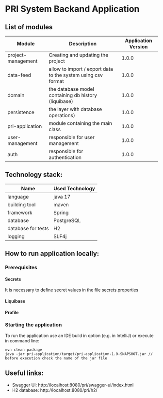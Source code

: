 # PRI System Backand Application

## List of modules
| Module             | Description                                                  | Application Version |
|--------------------|--------------------------------------------------------------| --- |
| project-management | Creating and updating the project                            | 1.0.0 |
| data-feed          | allow to import / export data to the system using csv format | 1.0.0 |
| domain             | the database model containing db history (liquibase)         | 1.0.0 |
| persistence        | the layer with database operations)                          | 1.0.0 |
| pri-application    | module containing the main class                             | 1.0.0 |
| user-management    | responsible for user management                              | 1.0.0 |
| auth               | responsible for authentication                               | 1.0.0 |

## Technology stack: 
| Name | Used Technology |
| ---- | ---- |
| language | java 17 |
| building tool | maven |
| framework | Spring
| database | PostgreSQL |
| database for tests | H2 |
| logging | SLF4j|

## How to run application locally:

### Prerequisites
#### Secrets
It is necessary to define secret values in the file secrets.properties

#### Liquibase
[//]: # (todo)

#### Profile
[//]: # (todo)

### Starting the application
To run the application use an IDE build in option (e.g. in IntelliJ) or execute in command line:

````
mvn clean package
java -jar pri-application/target/pri-application-1.0-SNAPSHOT.jar // before execution check the name of the jar file
````

## Useful links:
* Swagger UI:
http://localhost:8080/pri/swagger-ui/index.html
* H2 database: http://localhost:8080/pri/h2/